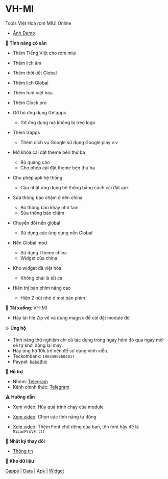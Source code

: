 # VH-MI

Tools Việt Hoá rom MIUI Online

+ [Ảnh Demo](./Demo.md)

🎁 **Tính năng có sẵn**

+ Thêm Tiếng Việt cho rom miui
+ Thêm lịch âm
+ Thêm thời tiết Global 
+ Thêm lịch Global
+ Thêm font việt hóa
+ Thêm Clock pro

+ Gỡ bỏ ứng dụng Getapps
  + Gỡ ứng dụng mà không bị treo logo

+ Thêm Gapps
  + Thêm dịch vụ Google sử dụng Google play v.v

+ Mở khóa cài đặt theme bên thứ ba
  + Bỏ quảng cáo
  + Cho phép cài đặt theme bên thứ ba 

+ Cho phép apk hệ thống
  + Cập nhật ứng dụng hệ thống bằng cách cài đặt apk 
 
+ Sửa thông báo chậm ở nền china
  + Bỏ thông báo khay nhớ tạm
  + Sửa thông báo chậm

+ Chuyển đổi nền global
  + Sử dụng các ứng dụng nền Global

+ Nền Global mod
  + Sử dụng Theme china
  + Widget của china

+ Kho widget đã việt hóa
  + Không phải là tất cả

+ Hiển thị bàn phím nâng cao
  + Hiện 2 nút nhỏ ở mọi bàn phím

🦠 **Tải xuống**: [VH-MI](https://github.com/kakathic/VH-MI/releases)

- Hãy tải file Zip về và dùng magisk để cài đặt module đó 

☕ **Ủng hộ**
+ Tính năng thử nghiệm chỉ có tác dụng trong ngày hôm đó qua ngày mới sẽ tự khởi động lại máy.
+ Hãy ủng hộ 10k trở nên để sử dụng vĩnh viễn.
+ Teckombank: `19034902604017`
+ Paypal: [kakathic](http://paypal.me/kakathic)

🦇 **Hỗ trợ**

+ Nhóm: [Telegram](http://t.me/toolvn)
+ Kênh chính thức: [Telegram](http://t.me/toolvi)

⚠️ **Hướng dẫn**

+ [Xem video](https://drive.google.com/file/d/1-0Vdb0U9pNvOBPsg3dSCOm505y31Bueb/view?usp=drivesdk): Hủy quá trình chạy của module

+ [Xem video](https://drive.google.com/file/d/1-1lQ5HWlpx_uovdUDEFZsQ6hv9kpDpg5/view?usp=drivesdk): Chọn các tính năng tự động

+ [Xem video](https://drive.google.com/file/d/1-2aXizFbq9IWqspQ_Q7zSL1g-GTh2d55/view?usp=drivesdk): Thêm Font chữ riêng của bạn, tên font hãy để là `MiLanProVF.ttf`

📑 **Nhật ký thay đổi**

+ [Thông tin](./VH-MI.md)

🍫 **Kho dữ liệu**

   [Gapps](https://github.com/kakathic/VH-MI/releases/tag/Gapps) | [Data](https://github.com/kakathic/VH-MI/releases/tag/Data) | [Apk](https://github.com/kakathic/VH-MI/releases/tag/Apk) | [Widget](https://github.com/kakathic/VH-MI/releases/tag/Widget)


